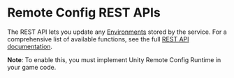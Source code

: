 # Remote Config REST APIs
The REST API lets you update any [Environments](Environments.md) stored by the service. For a comprehensive list of available functions, see the full [REST API documentation](https://services.docs.unity.com/remote-config/v1).

**Note**: To enable this, you must implement Unity Remote Config Runtime in your game code.
